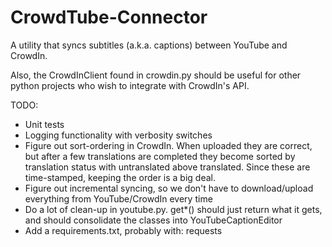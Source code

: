 CrowdTube-Connector
===================

A utility that syncs subtitles (a.k.a. captions) between YouTube and CrowdIn.

Also, the CrowdInClient found in crowdin.py should be useful for other python
projects who wish to integrate with CrowdIn's API.

TODO:
- Unit tests
- Logging functionality with verbosity switches
- Figure out sort-ordering in CrowdIn. When uploaded they are correct, but after a few translations are completed they become sorted by translation status with untranslated above translated.  Since these are time-stamped, keeping the order is a big deal.
- Figure out incremental syncing, so we don't have to download/upload everything from YouTube/CrowdIn every time
- Do a lot of clean-up in youtube.py.  get*() should just return what it gets, and should consolidate the classes into YouTubeCaptionEditor
- Add a requirements.txt, probably with:
    requests
